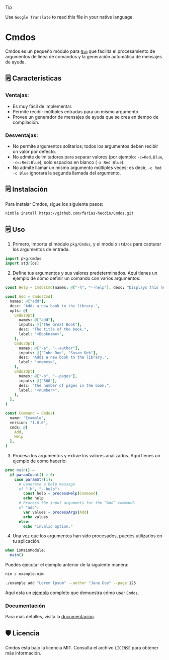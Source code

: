 > [!TIP]
> Use `Google Translate` to read this file in your native language.

# Cmdos

Cmdos es un pequeño módulo para [`Nim`](https://nim-lang.org/) que facilita el procesamiento de argumentos de línea de comandos y la generación automática de mensajes de ayuda.

## 🗒️ Características

### Ventajas:

* Es muy fácil de implementar.
* Permite recibir múltiples entradas para un mismo argumento.
* Provee un generador de mensajes de ayuda que se crea en tiempo de compilación.

### Desventajas:

* No permite argumentos solitarios; todos los argumentos deben recibir un valor por defecto.
* No admite delimitadores para separar valores (por ejemplo: `-c=Red,Blue`, `-c=:Red:Blue`), solo espacios en blanco (`-a Red Blue`).
* No admite llamar un mismo argumento múltiples veces; es decir, `-c Red -c Blue` ignorará la segunda llamada del argumento.

## 🗒️ Instalación

Para instalar Cmdos, sigue los siguiente pasos:

```sh
nimble install https://github.com/farias-hecdin/Cmdos.git
```

## 🗒️ Uso

1. Primero, importa el módulo `pkg/Cmdos`, y el modulo `std/os` para capturar los argumentos de entrada.

```nim
import pkg/cmdos
import std/[os]
```

2. Define tus argumentos y sus valores predeterminados. Aquí tienes un ejemplo de cómo definir un comando con varios argumentos:

```nim
const Help = CmdosCmd(names: @["-h", "--help"], desc: "Displays this help screen and exit.")

const Add = CmdosCmd(
  names: @["add"],
  desc: "Adds a new book to the library.",
  opts: @[
    CmdosOpt(
      names: @["add"],
      inputs: @["The Great Book"],
      desc: "The title of the book.",
      label: "<Bookname>",
    ),
    CmdosOpt(
      names: @["-a", "--author"],
      inputs: @["John Doe", "Susan Dek"],
      desc: "Adds a new book to the library.",
      label: "<names>",
    ),
    CmdosOpt(
      names: @["-p", "--pages"],
      inputs: @["800"],
      desc: "The number of pages in the book.",
      label: "<number>",
    ),
  ],
)
```

```nim
const Command = Cmdos(
  name: "Example",
  version: "1.0.0",
  cmds: @[
    Add,
    Help
  ],
)
```

3. Procesa los argumentos y extrae los valores analizados. Aquí tienes un ejemplo de cómo hacerlo:

```nim
proc main() =
  if paramCount() > 0:
    case paramStr(1):
      # Generate a help message
      of "-h", "--help":
        const help = processHelp(Command)
        echo help
      # Process the input arguments for the “Add” command.
      of "add":
        var values = processArgs(Add)
        echo values
      else:
        echo "Invalid option."
```

4. Una vez que los argumentos han sido procesados, puedes utilizarlos en tu aplicación.

```nim
when isMainModule:
  main()
```

Puedes ejecutar el ejemplo anterior de la siguiente manera:

```sh
nim c example.nim
```

```sh
./example add "Lorem Ipsum" --author "Jane Doe" --page 125
```

Aquí esta un [ejemplo](./test/example.nim) completo que demuestra cómo usar `Cmdos`.

### Documentación

Para más detalles, visita la [documentación](doc/doc.md).

## 🛡️ Licencia

Cmdos está bajo la licencia MIT. Consulta el archivo `LICENSE` para obtener más información.
